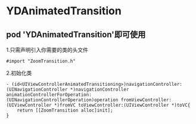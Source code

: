 # YDAnimatedTransition
## pod  'YDAnimatedTransition'即可使用<br>
1.只需声明引入你需要的类的头文件
```
#import "ZoomTransition.h"
```
2.初始化类
```
- (id<UIViewControllerAnimatedTransitioning>)navigationController:(UINavigationController *)navigationController animationControllerForOperation:(UINavigationControllerOperation)operation fromViewController:(UIViewController *)fromVC toViewController:(UIViewController *)toVC{
    return [[ZoomTransition alloc]init];
}
  ```
